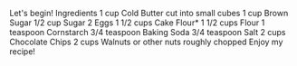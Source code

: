 Let's begin!
Ingredients
1 cup Cold Butter cut into small cubes
1 cup Brown Sugar
1/2 cup Sugar
2 Eggs
1 1/2 cups Cake Flour*
1 1/2 cups Flour
1 teaspoon Cornstarch
3/4 teaspoon Baking Soda
3/4 teaspoon Salt
2 cups Chocolate Chips
2 cups Walnuts or other nuts roughly chopped
Enjoy my recipe!